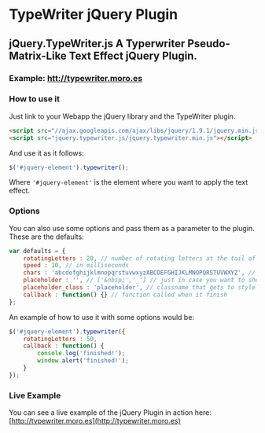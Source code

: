 # TypeWriter jQuery Plugin
## jQuery.TypeWriter.js A Typerwriter Pseudo-Matrix-Like Text Effect jQuery Plugin.

### Example: [htt://typewriter.moro.es](http://typewriter.moro.es)

### How to use it
Just link to your Webapp the jQuery library and the TypeWriter plugin.
```html
<script src="//ajax.googleapis.com/ajax/libs/jquery/1.9.1/jquery.min.js"></script>
<script src="jquery.typewriter.js/jquery.typewriter.min.js"></script>
```
And use it as it follows:
```javascript
$('#jquery-element').typewriter();
```
Where `'#jquery-element'` is the element where you want to apply the text effect.

### Options
You can also use some options and pass them as a parameter to the plugin.
These are the defaults:

```javascript
var defaults = {
	rotatingLetters : 20, // number of rotating letters at the tail of the string.
	speed : 10, // in milliseconds
	chars : 'abcdefghijklmnopqrstuvwxyzABCDEFGHIJKLMNOPQRSTUVWXYZ', // characters used in the rotating letters at the tail of the generated string
	placeholder : '', // ['&nbsp;','_'] // just in case you want to show something to fill the blanks
	placeholder_class : 'placeholder', // classname that gets to style it
	callback : function() {} // function called when it finish
};
```

An example of how to use it with some options would be:
```javascript
$('#jquery-element').typewriter({
	rotatingLetters : 50,
	callback : function() {
		console.log('finished!');
		window.alert('finished!');
	}
});
```

### Live Example
You can see a live example of the jQuery Plugin in action here: [http://typewriter.moro.es](http://typewriter.moro.es)


